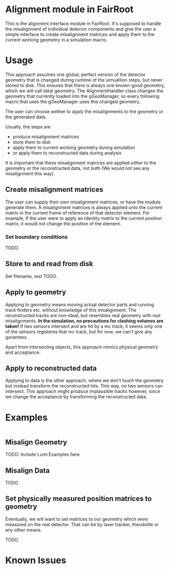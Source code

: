 # Alignment module in FairRoot

This is the alignment interface module in FairRoot. It's supposed to handle the misalignment of individual detector components and give the user a simple interface to create misalignment matrices and apply them to the current working geometry in a simulation macro.

# Usage

This approach assumes one global, perfect version of the detector geometry that is changed during runtime of the simualtion steps, but never stored to disk. This ensures that there is always one known-good geometry, which we will call ideal geometry. The AlignmentHandler class changes the geometry that currently loaded into the gGeoManager, so every following macro that uses the gGeoManager uses this changed geometry.

The user can choose wether to apply the misalignments to the geometry or the generated data.

Usually, the steps are

- produce misalignment matrices
- store them to disk
- apply them to current working geometry during simulation
- *or* apply them to reconstructed data during analysis

It is important that these misalignment matrices are applied *either* to the geometry *or* the reconstructed data, not both (We would not see any misalignment this way).

## Create misalignment matrices

The user can supply their own misalignment matrices, or have the module generate them. A misalignment matrices is always applied unto the current matrix in the current frame of reference of that detector element. For example, if the user were to apply an identity matrix to the current position matrix, it would not change the position of the element.

### Set boundary conditions

TODO.

## Store to and read from disk

Set filename, rest TODO.

## Apply to geometry

Applying to geometry means moving actual detector parts and running track finders etc. without knowledge of this misalignment. The reconstructed tracks are non-ideal, but resembles real geometry with real misalignments. **In the simulation, no precautions for clashing volumes are taken!** If two sensors intersect and are hit by a mc track, it seems only one of the sensors registeres that mc track, but for now, we can't give any gurantees.

Apart from intersecting objects, this approach mimics physical geometry and acceptance.

## Apply to reconstructed data

Applying to data is the other approach, where we don't touch the geometry but instead transform the reconstructed hits. This way, no two sensors can intersect. This approach might produce implausible tracks however, since we change the acceptance by transforming the reconstructed data.

# Examples

```

```

## Misalign Geometry

TODO: Include Lumi Examples here

## Misalign Data

TODO

## Set physically measured position matrices to geometry 

Eventually, we will want to set matrices to our geometry which were measured on the real detector. That can be by laser tracker, theodolite or any other means.

TODO

# Known Issues

